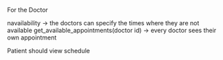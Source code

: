 
For the Doctor

navailability -> the doctors can specify the times where they are not available 
get_available_appointments(doctor id) -> every doctor sees their own appointment 


Patient should view schedule